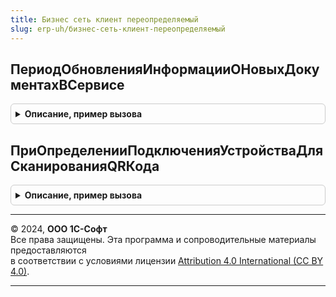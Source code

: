 ```yaml
---
title: Бизнес сеть клиент переопределяемый
slug: erp-uh/бизнес-сеть-клиент-переопределяемый
---
```



## ПериодОбновленияИнформацииОНовыхДокументахВСервисе
<details style="margin: 1em 0; padding: 0.5em; border: 1px solid #ccc; border-radius: 6px;">

<summary style="font-weight: bold; cursor: pointer;">Описание, пример вызова</summary>

```bsl

// Установка периода обновления информации о новых документах в сервисе "1С:Бизнес-сеть", отображаемой в
// подключаемой команде подбора документов. См. процедуру БизнесСеть.ПодключитьОповещениеОНовыхДокументахВСервисе.
//
// Параметры:
//  Период - Число - период автоматического обновления информации в секундах. Значение по умолчанию - 3600 (1 час).
//                   Для отключения автоматического обновления, необходимо установить значение равное нулю.
//
Процедура ПериодОбновленияИнформацииОНовыхДокументахВСервисе(Период) Экспорт
```

Пример вызова
```bsl
БизнесСетьКлиентПереопределяемый.ПериодОбновленияИнформацииОНовыхДокументахВСервисе(Период) 
```
</details>

## ПриОпределенииПодключенияУстройстваДляСканированияQRКода
<details style="margin: 1em 0; padding: 0.5em; border: 1px solid #ccc; border-radius: 6px;">

<summary style="font-weight: bold; cursor: pointer;">Описание, пример вызова</summary>

```bsl

// Переопределяет признак подключения устройства для сканирования QR-кода.
// Необходимо описать логику проверки подключения устройства для сканирования QR-кода.
//
// Параметры:
//  Контекст        - ФормаКлиентскогоПриложения - форма, из которой инициируется проверка подключенного устройства.
//  ПодключенСканер - Булево                     - признак подключения устройства для сканирования QR-кода.
//
Процедура ПриОпределенииПодключенияУстройстваДляСканированияQRКода(Контекст, ПодключенСканер) Экспорт
```

Пример вызова
```bsl
БизнесСетьКлиентПереопределяемый.ПриОпределенииПодключенияУстройстваДляСканированияQRКода(Контекст, ПодключенСканер) 
```
</details>

---

© 2024, **ООО 1С-Софт**  
Все права защищены. Эта программа и сопроводительные материалы предоставляются  
в соответствии с условиями лицензии [Attribution 4.0 International (CC BY 4.0)](https://creativecommons.org/licenses/by/4.0/legalcode).

---
